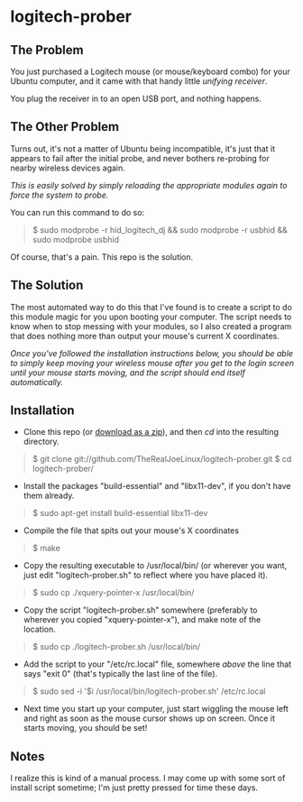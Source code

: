 logitech-prober
===============

The Problem
-----------
You just purchased a Logitech mouse (or mouse/keyboard combo) for your Ubuntu computer, and it came with that handy little _unifying receiver_.

You plug the receiver in to an open USB port, and nothing happens.

The Other Problem
-----------------
Turns out, it's not a matter of Ubuntu being incompatible, it's just that it appears to fail after the initial probe, and never bothers re-probing for nearby wireless devices again.

*This is easily solved by simply reloading the appropriate modules again to force the system to probe.*

You can run this command to do so:
> $ sudo modprobe -r hid_logitech_dj && sudo modprobe -r usbhid && sudo modprobe usbhid

Of course, that's a pain. This repo is the solution.

The Solution
------------
The most automated way to do this that I've found is to create a script to do this module magic for you upon booting your computer. The script needs to know when to stop messing with your modules, so I also created a program that does nothing more than output your mouse's current X coordinates.

_Once you've followed the installation instructions below, you should be able to simply keep moving your wireless mouse after you get to the login screen until your mouse starts moving, and the script should end itself automatically._

Installation
------------
* Clone this repo (or [download as a zip](https://github.com/TheRealJoeLinux/logitech-prober/zipball/master)), and then *cd* into the resulting directory.

> $ git clone git://github.com/TheRealJoeLinux/logitech-prober.git
> $ cd logitech-prober/

* Install the packages "build-essential" and "libx11-dev", if you don't have them already.

> $ sudo apt-get install build-essential libx11-dev

* Compile the file that spits out your mouse's X coordinates

> $ make

* Copy the resulting executable to /usr/local/bin/ (or wherever you want, just edit "logitech-prober.sh" to reflect where you have placed it).

> $ sudo cp ./xquery-pointer-x /usr/local/bin/

* Copy the script "logitech-prober.sh" somewhere (preferably to wherever you copied "xquery-pointer-x"), and make note of the location.

> $ sudo cp ./logitech-prober.sh /usr/local/bin/

* Add the script to your "/etc/rc.local" file, somewhere _above_ the line that says "exit 0" (that's typically the last line of the file).

> $ sudo sed -i '$i /usr/local/bin/logitech-prober.sh' /etc/rc.local

* Next time you start up your computer, just start wiggling the mouse left and right as soon as the mouse cursor shows up on screen. Once it starts moving, you should be set!

Notes
-----
I realize this is kind of a manual process. I may come up with some sort of install script sometime; I'm just pretty pressed for time these days.
